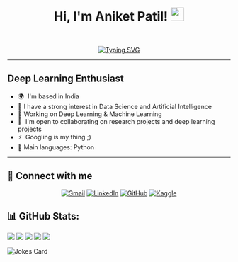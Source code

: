 <h1 align="center">
Hi, I'm Aniket Patil!
	<a href="https://github.com/AniketP04" target="_self">
		<img src="https://media.giphy.com/media/hvRJCLFzcasrR4ia7z/giphy.gif" width="30">
	</a>
</h1>
<br/>
<p align="center">
  <a href="https://git.io/typing-svg"><img src="https://readme-typing-svg.demolab.com?font=Fira+Code&pause=1000&width=435&lines=Always+Learning+New+Things;AI%2C+DS%2C+ML%2FDL+Enthusiast" alt="Typing SVG" /></a>
</p>
<hr>

Deep Learning Enthusiast
------------------------

* 🌍  I'm based in India
* 📝 I have a strong interest in Data Science and Artificial Intelligence
* 🔭 Working on Deep Learning & Machine Learning
* 🤝  I'm open to collaborating on research projects and deep learning projects
* ⚡  Googling is my thing ;)
* 🌟 Main languages: Python

<hr>

## 🤝 Connect with me
<p align="center">
	<a href="mailto:aniketkolte0406@gmail.com"><img img src="https://img.shields.io/badge/gmail-%23EA4335.svg?style=plastic&logo=gmail&logoColor=white" alt="Gmail"/></a>
	<a href="https://www.linkedin.com/in/aniket-patil-408ba5224/"><img src="https://img.shields.io/badge/linkedin-%230A66C2.svg?style=plastic&logo=linkedin&logoColor=white" alt="LinkedIn"/></a>
	<a href="https://github.com/AniketP04"><img src="https://img.shields.io/badge/github-%23181717.svg?style=plastic&logo=github&logoColor=white" alt="GitHub"/></a>
	<a href="https://www.kaggle.com/aniketkolte04"><img src="https://img.shields.io/badge/kaggle-%230A66C2.svg?style=plastic&logo=kaggle&logoColor=white" alt="Kaggle"/></a>
</p>

## 📊 GitHub Stats:

![](http://github-profile-summary-cards.vercel.app/api/cards/profile-details?username=AniketP04&theme=graywhite)
![](http://github-profile-summary-cards.vercel.app/api/cards/repos-per-language?username=AniketP04&theme=graywhite)
![](http://github-profile-summary-cards.vercel.app/api/cards/most-commit-language?username=AniketP04&theme=graywhite)
![](http://github-profile-summary-cards.vercel.app/api/cards/stats?username=AniketP04&theme=graywhite)
![](http://github-profile-summary-cards.vercel.app/api/cards/productive-time?username=AniketP04&theme=graywhite&utcOffset=8)

![Jokes Card](https://readme-jokes.vercel.app/api)


